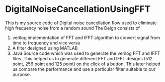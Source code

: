 # DigitalNoiseCancellationUsingFFT
This is my source code of Digital noise cancellation flow used to eliminate high frequency noise from a random sound
The Deign consists of 
1. verilog implementation of FFT and IFFT algorithm to convert signal from time to frequency and vice versa
2. A filter designed using MATLAB
3. Java Source code which was used to generate the verilog FFT and IFFT files. 
      This helped us to generate different FFT and IFFT designs (512 point, 256 point and 125 point) on the click of a button. This later helped us compare the performance and use a particular filter suitable to our purpose.
